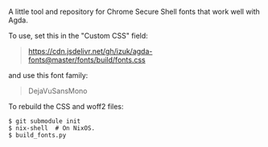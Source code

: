 A little tool and repository for Chrome Secure Shell fonts that work well
with Agda.

To use, set this in the "Custom CSS" field:

> https://cdn.jsdelivr.net/gh/izuk/agda-fonts@master/fonts/build/fonts.css

and use this font family:

> DejaVuSansMono

To rebuild the CSS and woff2 files:

```
$ git submodule init
$ nix-shell  # On NixOS.
$ build_fonts.py
```
